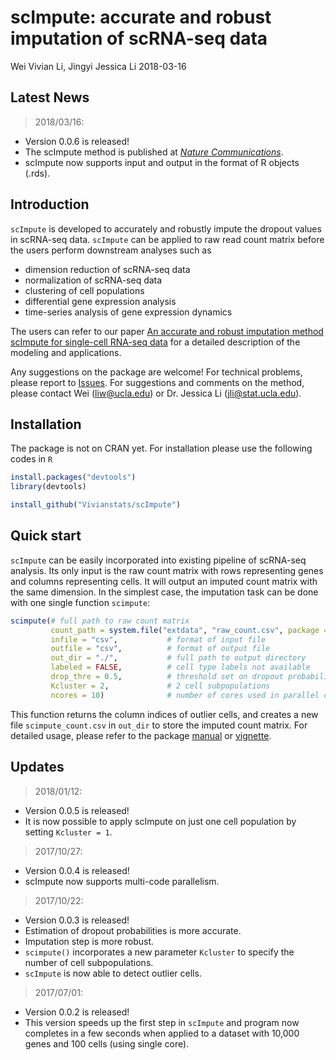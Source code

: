 scImpute: accurate and robust imputation of scRNA-seq data
================
Wei Vivian Li, Jingyi Jessica Li
2018-03-16

<!-- README.md is generated from README.Rmd. Please edit that file -->
Latest News
-----------

> 2018/03/16:

-   Version 0.0.6 is released!
-   The scImpute method is published at [*Nature Communications*](https://www.nature.com/articles/s41467-018-03405-7).
-   scImpute now supports input and output in the format of R objects (.rds).

Introduction
------------

`scImpute` is developed to accurately and robustly impute the dropout values in scRNA-seq data. `scImpute` can be applied to raw read count matrix before the users perform downstream analyses such as

-   dimension reduction of scRNA-seq data
-   normalization of scRNA-seq data
-   clustering of cell populations
-   differential gene expression analysis
-   time-series analysis of gene expression dynamics

The users can refer to our paper [An accurate and robust imputation method scImpute for single-cell RNA-seq data](https://www.nature.com/articles/s41467-018-03405-7) for a detailed description of the modeling and applications.

Any suggestions on the package are welcome! For technical problems, please report to [Issues](https://github.com/Vivianstats/scImpute/issues). For suggestions and comments on the method, please contact Wei (<liw@ucla.edu>) or Dr. Jessica Li (<jli@stat.ucla.edu>).

Installation
------------

The package is not on CRAN yet. For installation please use the following codes in `R`

``` r
install.packages("devtools")
library(devtools)

install_github("Vivianstats/scImpute")
```

Quick start
-----------

`scImpute` can be easily incorporated into existing pipeline of scRNA-seq analysis. Its only input is the raw count matrix with rows representing genes and columns representing cells. It will output an imputed count matrix with the same dimension. In the simplest case, the imputation task can be done with one single function `scimpute`:

``` r
scimpute(# full path to raw count matrix
         count_path = system.file("extdata", "raw_count.csv", package = "scImpute"), 
         infile = "csv",           # format of input file
         outfile = "csv",          # format of output file
         out_dir = "./",           # full path to output directory
         labeled = FALSE,          # cell type labels not available
         drop_thre = 0.5,          # threshold set on dropout probability
         Kcluster = 2,             # 2 cell subpopulations
         ncores = 10)              # number of cores used in parallel computation
```

This function returns the column indices of outlier cells, and creates a new file `scimpute_count.csv` in `out_dir` to store the imputed count matrix. For detailed usage, please refer to the package [manual](https://github.com/Vivianstats/scImpute/blob/master/inst/docs/) or [vignette](https://github.com/Vivianstats/scImpute/blob/master/vignettes/scImpute-vignette.Rmd).

Updates
-------

> 2018/01/12:

-   Version 0.0.5 is released!
-   It is now possible to apply scImpute on just one cell population by setting `Kcluster = 1`.

> 2017/10/27:

-   Version 0.0.4 is released!
-   scImpute now supports multi-code parallelism.

> 2017/10/22:

-   Version 0.0.3 is released!
-   Estimation of dropout probabilities is more accurate.
-   Imputation step is more robust.
-   `scimpute()` incorporates a new parameter `Kcluster` to specify the number of cell subpopulations.
-   `scImpute` is now able to detect outlier cells.

> 2017/07/01:

-   Version 0.0.2 is released!
-   This version speeds up the first step in `scImpute` and program now completes in a few seconds when applied to a dataset with 10,000 genes and 100 cells (using single core).
